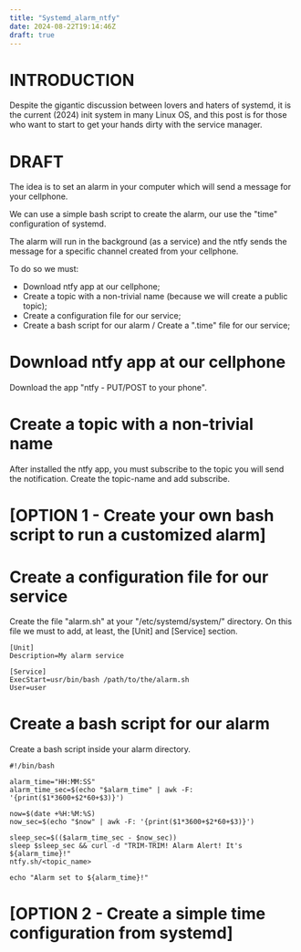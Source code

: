 ```yaml
---
title: "Systemd_alarm_ntfy"
date: 2024-08-22T19:14:46Z
draft: true
---
```


# INTRODUCTION
Despite the gigantic discussion between lovers and haters of systemd, it is the
current (2024) init system in many Linux OS, and this post is for those who want
to start to get your hands dirty with the service manager. 

# DRAFT
The idea is to set an alarm in your computer which will send a message for your
cellphone.

We can use a simple bash script to create the alarm, our use the "time"
configuration of systemd.

The alarm will run in the
background (as a service) and the ntfy sends the message for a specific channel
created from your
cellphone.

To do so we must:
- Download ntfy app at our cellphone;
- Create a topic with a non-trivial name (because we will create a public topic);
- Create a configuration file for our service;
- Create a bash script for our alarm / Create a ".time" file for our service;

# Download ntfy app at our cellphone
Download the app "ntfy - PUT/POST to your phone".

# Create a topic with a non-trivial name
After installed the ntfy app, you must subscribe to the topic you will send the
notification. 
Create the topic-name and add subscribe. 

# [OPTION 1 - Create your own bash script to run a customized alarm]
# Create a configuration file for our service
Create the file "alarm.sh" at your "/etc/systemd/system/" directory.
On this file we must to add, at least, the [Unit] and [Service] section.

```
[Unit]
Description=My alarm service

[Service]
ExecStart=usr/bin/bash /path/to/the/alarm.sh
User=user
```

# Create a bash script for our alarm
Create a bash script inside your alarm directory.

```
#!/bin/bash

alarm_time="HH:MM:SS" 
alarm_time_sec=$(echo "$alarm_time" | awk -F: '{print($1*3600+$2*60+$3)}')

now=$(date +%H:%M:%S)
now_sec=$(echo "$now" | awk -F: '{print($1*3600+$2*60+$3)}')

sleep_sec=$(($alarm_time_sec - $now_sec))
sleep $sleep_sec && curl -d "TRIM-TRIM! Alarm Alert! It's ${alarm_time}!"
ntfy.sh/<topic_name>

echo "Alarm set to ${alarm_time}!"

```

# [OPTION 2 - Create a simple time configuration from systemd]

